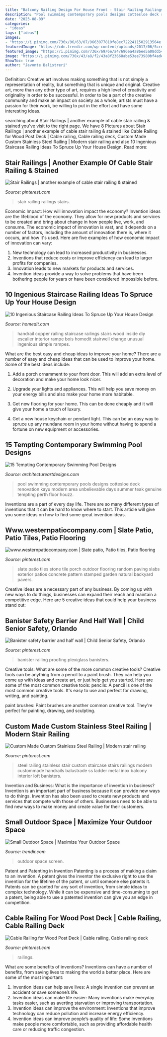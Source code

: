 ```yaml
---
title: "Balcony Railing Design For House Front - Stair Railing Railings Stairs"
description: "Pool swimming contemporary pools designs cottesloe deck renovation kayu modern area unbelievable days summer teak genuine tempting perth floor houzz"
date: "2023-08-09"
categories:
- "ideas"
tags: ["ideas"]
images:
- "https://i.pinimg.com/736x/96/63/07/9663077810fe8ec7222411502913564e.jpg"
featuredImage: "https://cdn.trendir.com/wp-content/uploads/2017/06/Screen-Shot-2017-05-31-at-6.32.31-PM.png"
featured_image: "https://i.pinimg.com/736x/69/6e/a4/696ea4a86ee5a08dd5453716891aa6b8.jpg"
image: "https://i.pinimg.com/736x/43/a8/f2/43a8f23668abe53ee73980bf4ade4c24--slate-patio-paving-ideas.jpg"
ShowToc: true
author: "Javonte Balistreri"
---
```



Definition: Creative art involves making something that is not simply a representation of reality, but something that is unique and original.
Creative art, more than any other type of art, requires a high level of creativity and originality in order to be successful. In order to be a part of the creative community and make an impact on society as a whole, artists must have a passion for their work, be willing to put in the effort and have some interesting ideas.

	

		
searching about Stair Railings | another example of cable stair railing &amp; stained you've visit to the right page. We have 8 Pictures about Stair Railings | another example of cable stair railing &amp; stained like Cable Railing for Wood Post Deck | Cable railing, Cable railing deck, Custom Made Custom Stainless Steel Railing | Modern stair railing and also 10 Ingenious Staircase Railing Ideas To Spruce Up Your House Design. Read more:
		
    
## Stair Railings | Another Example Of Cable Stair Railing &amp; Stained

<img loading=lazy src="https://s-media-cache-ak0.pinimg.com/736x/ec/a9/07/eca907b11c15e75ecc079cbae989968a--redo-stairs-house-stairs.jpg" onerror="this.onerror=null;this.src='https://tse2.mm.bing.net/th?id=OIP.ApZGzI93flOs6idIcqLOGwHaKK&amp;pid=15.1';" alt="Stair Railings | another example of cable stair railing &amp; stained">

_Source: pinterest.com_

>stair railing railings stairs. 

	

Economic Impact: How will innovation impact the economy?
Invention ideas are the lifeblood of the economy. They allow for new products and services to be created and bring about change in how people live, work, and consume. The economic impact of innovation is vast, and it depends on a number of factors, including the amount of innovation there is, where it occurs, and how it's used. Here are five examples of how economic impact of innovation can vary: 
1. New technology can lead to increased productivity in businesses. 
2. Inventions that reduce costs or improve efficiency can lead to larger profits for companies. 
3. Innovation leads to new markets for products and services. 
4. Invention ideas provide a way to solve problems that have been bothering people for years or have been considered impossible before. 

    
## 10 Ingenious Staircase Railing Ideas To Spruce Up Your House Design

<img loading=lazy src="http://cdn.homedit.com/wp-content/uploads/2014/04/copper-handrail.jpg" onerror="this.onerror=null;this.src='https://tse3.mm.bing.net/th?id=OIP.sKb2s__2DIuvJOVb-ckp2QHaJ4&amp;pid=15.1';" alt="10 Ingenious Staircase Railing Ideas To Spruce Up Your House Design">

_Source: homedit.com_

>handrail copper railing staircase railings stairs wood inside diy escalier interior rampe bois homedit stairwell change unusual ingenious simple rampes. 

	

What are the best easy and cheap ideas to improve your home?
There are a number of easy and cheap ideas that can be used to improve your home. Some of the best ideas include:
1. Add a porch ornamment to your front door. This will add an extra level of decoration and make your home look nicer.

2. Upgrade your lights and appliances. This will help you save money on your energy bills and also make your home more habitable.

3. Get new flooring for your home. This can be done cheaply and it will give your home a touch of luxury.

4. Get a new house keychain or pendant light. This can be an easy way to spruce up any mundane room in your home without having to spend a fortune on new equipment or accessories.

    
## 15 Tempting Contemporary Swimming Pool Designs

<img loading=lazy src="https://www.architectureartdesigns.com/wp-content/uploads/2014/09/15-Tempting-Contemporary-Swimming-Pool-Designs-15-630x945.jpg" onerror="this.onerror=null;this.src='https://tse2.mm.bing.net/th?id=OIP.D1TRPCN_K6I5CD5wQrDIWwHaLH&amp;pid=15.1';" alt="15 Tempting Contemporary Swimming Pool Designs">

_Source: architectureartdesigns.com_

>pool swimming contemporary pools designs cottesloe deck renovation kayu modern area unbelievable days summer teak genuine tempting perth floor houzz. 

	

Inventions are a part of every day life. There are so many different types of inventions that it can be hard to know where to start. This article will give you some ideas on how to find some great invention ideas.

    
## Www.westernpatiocompany.com | Slate Patio, Patio Tiles, Patio Flooring

<img loading=lazy src="https://i.pinimg.com/736x/43/a8/f2/43a8f23668abe53ee73980bf4ade4c24--slate-patio-paving-ideas.jpg" onerror="this.onerror=null;this.src='https://tse1.mm.bing.net/th?id=OIP._hfImzNSB8YIGkCT0VGgvAHaJ3&amp;pid=15.1';" alt="www.westernpatiocompany.com | Slate patio, Patio tiles, Patio flooring">

_Source: pinterest.com_

>slate patio tiles stone tile porch outdoor flooring random paving slabs exterior patios concrete pattern stamped garden natural backyard pavers. 

	

Creative ideas are a necessary part of any business. By coming up with new ways to do things, businesses can expand their reach and maintain a competitive edge. Here are 5 creative ideas that could help your business stand out: 

    
## Banister Safety Barrier And Half Wall | Child Senior Safety, Orlando

<img loading=lazy src="https://i.pinimg.com/736x/96/63/07/9663077810fe8ec7222411502913564e.jpg" onerror="this.onerror=null;this.src='https://tse1.mm.bing.net/th?id=OIP.rCW7CQfaXdAkJu9K0QQv4wHaJ4&amp;pid=15.1';" alt="Banister safety barrier and half wall | Child Senior Safety, Orlando">

_Source: pinterest.com_

>banister railing proofing plexiglass banisters. 

	

Creative tools: What are some of the more common creative tools?
Creative tools can be anything from a pencil to a paint brush. They can help you come up with ideas and create art, or just help get you started. Here are some of the most common creative tools:
pencils: A pencil is one of the most common creative tools. It's easy to use and perfect for drawing, writing, and painting.

paint brushes: Paint brushes are another common creative tool. They're perfect for painting, drawing, and sculpting.

    
## Custom Made Custom Stainless Steel Railing | Modern Stair Railing

<img loading=lazy src="https://i.pinimg.com/736x/ba/21/77/ba2177e22e7a1897379679359fa09105--stainless-steel-railing-interior-rumah.jpg" onerror="this.onerror=null;this.src='https://tse3.mm.bing.net/th?id=OIP.d3Jq9-DmPmAZWo2k3ZlL6gHaJ3&amp;pid=15.1';" alt="Custom Made Custom Stainless Steel Railing | Modern stair railing">

_Source: pinterest.com_

>steel railing stainless stair custom staircase stairs railings modern custommade handrails balustrade ss ladder metal inox balcony interior loft banisters. 

	

Invention and Business: What is the importance of invention in business?
Invention is an important part of business because it can provide new ways to do things. Invention has also been used to create new products and services that compete with those of others. Businesses need to be able to find new ways to make money and create value for their customers.

    
## Small Outdoor Space | Maximize Your Outdoor Space

<img loading=lazy src="https://cdn.trendir.com/wp-content/uploads/2017/06/Screen-Shot-2017-05-31-at-6.32.31-PM.png" onerror="this.onerror=null;this.src='https://tse1.mm.bing.net/th?id=OIP.CUj9FXxERJGCPfr6XSblYAHaKL&amp;pid=15.1';" alt="Small Outdoor Space | Maximize Your Outdoor Space">

_Source: trendir.com_

>outdoor space screen. 

	

Patent and Patenting in Invention
Patenting is a process of making a claim to an invention. A patent gives the inventor the exclusive right to use the invention for the lifetime of the patent, or until someone else patents it. Patents can be granted for any sort of invention, from simple ideas to complex technology. While it can be expensive and time-consuming to get a patent, being able to use a patented invention can give you an edge in competition.

    
## Cable Railing For Wood Post Deck | Cable Railing, Cable Railing Deck

<img loading=lazy src="https://i.pinimg.com/736x/69/6e/a4/696ea4a86ee5a08dd5453716891aa6b8.jpg" onerror="this.onerror=null;this.src='https://tse3.mm.bing.net/th?id=OIP.wK5Q0iltuW75HYkrVXUu8AHaLG&amp;pid=15.1';" alt="Cable Railing for Wood Post Deck | Cable railing, Cable railing deck">

_Source: pinterest.com_

>railings. 

	

What are some benefits of inventions?
Inventions can have a number of benefits, from saving lives to making the world a better place. Here are some of the most important: 
1. Invention ideas can help save lives: A single invention can prevent an accident or save someone’s life. 
2. Invention ideas can make life easier: Many inventions make everyday tasks easier, such as averting starvation or improving transportation. 
3. Invention ideas can improve the environment: Inventions that improve technology can reduce pollution and increase energy efficiency. 
4. Invention ideas can improve people’s quality of life: Some inventions make people more comfortable, such as providing affordable health care or reducing traffic congestion.

